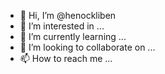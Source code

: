 - 👋 Hi, I’m @henockliben
- 👀 I’m interested in ...
- 🌱 I’m currently learning ...
- 💞️ I’m looking to collaborate on ...
- 📫 How to reach me ...

<!---
henockliben/henockliben is a ✨ special ✨ repository because its `README.md` (this file) appears on your GitHub profile.
You can click the Preview link to take a look at your changes.
--->
